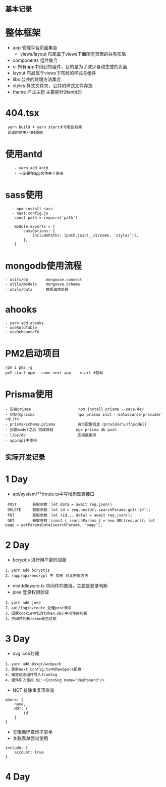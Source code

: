 <!--
 * @Author: benchenchuang benchenchuang
 * @Date: 2023-12-01 19:15:44
 * @LastEditors: benchenchuang benchenchuang
 * @LastEditTime: 2023-12-01 19:24:44
 * @FilePath: /next-app/README.md
 * @Description: 这是默认设置,请设置`customMade`, 打开koroFileHeader查看配置 进行设置: https://github.com/OBKoro1/koro1FileHeader/wiki/%E9%85%8D%E7%BD%AE
-->

## 基本记录

# 整体框架
- app           管理平台页面集合
  - views/layout 布局属于views下面所有页面的共有布局
- components    组件集合
- ui            所有app中用到的组件，目的是为了减少自动生成的页面
- layout        布局属于views下布局的样式与组件
- libs          公共的处理方法集合
- styles        样式文件夹，公共的样式文件存放
- theme         样式主题 主要是针对antd的

# 404.tsx
```
 yarn build + yarn start才可看到效果
 调试时使用/404路由
```
# 使用antd
```
    - yarn add antd
    - 一定要在app文件夹下使用
```
# sass使用
```
   - npm install sass
   - next.config.js
    const path = require('path')

    module.exports = {
        sassOptions: {
            includePaths: [path.join(__dirname, 'styles')],
        },
    } 
```

# mongodb使用流程
```
- utils/db        mongoose.connect
- utils/models    mongoose.Schema
- utils/data      数据请求处理
```

# ahooks
```
- yarn add ahooks
- useAntdTable
- useDebounceFn
```
# PM2启动项目
```
npm i pm2 -g
pm2 start npm --name next-app -- start #启动
```

# Prisma使用
```
- 安装prisma                     npm install prisma --save-dev
- 初始化prisma                   npx prisma init --datasource-provider sqlite
- prisma/schema.prisma          进行配置信息（provider\url\model)
- 创建model之后 完成映射          npx prisma db push
- libs/db                       连接数据库
- app/api中使用                  
```
## 实际开发记录

# 1 Day
- api/system/**/route.ts中写增删改查接口
```
 POST       获取参数：let data = await req.json()
 DELETE     获取参数：let id = req.nextUrl.searchParams.get('id');
 PUT        获取参数：let {id,...data} = await req.json();
 GET        获取参数：const { searchParams } = new URL(req.url); let page = getParamsData(searchParams, 'page');
```

# 2 Day
- bcryptjs 进行用户密码加密
```
1、yarn add bcryptjs
2、/app/api/encrypt 中 加密 对比密码方法
```
- midddleware.ts 中间件的使用，主要是登录判断
- jose 登录权限验证
```
1、yarn add jose
2、api/login/route 处理post请求
3、设置cookie中包含token,用于中间件的判断
4、中间件判断token是否过期
```

# 3 Day
- svg icon处理
```
1、yarn add @svgr/webpack
2、更新next.config.ts中的webpack配置
3、编写动态组件导入IconSvg
4、组件引入使用 如：<IconSvg name="dashboard"/>
```
- NOT 排除重复项查询
```
where: {
    name,
    NOT: {
        id
    }
}
```
- 无限循环查询子菜单
- 关联表单尝试使用
```
include: {
    account: true
}
```

# 4 Day

